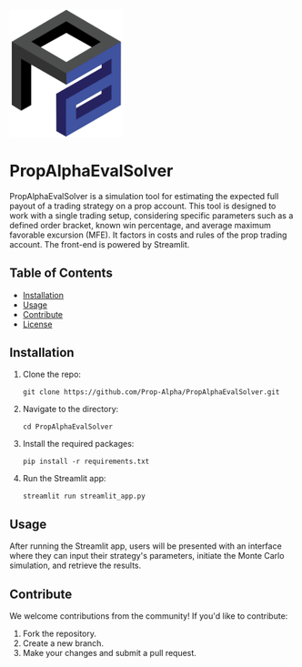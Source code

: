 
<img src="propalpha_logo.png" width="200">

# PropAlphaEvalSolver

PropAlphaEvalSolver is a simulation tool for estimating the expected full payout 
of a trading strategy on a prop account. This tool is designed to work with 
a single trading setup, considering specific parameters such as a defined order 
bracket, known win percentage, and average maximum favorable excursion (MFE). It 
factors in costs and rules of the prop trading account. The front-end is powered 
by Streamlit.

## Table of Contents

- [Installation](#installation)
- [Usage](#usage)
- [Contribute](#contribute)
- [License](#license)

## Installation

1. Clone the repo:
   ```
   git clone https://github.com/Prop-Alpha/PropAlphaEvalSolver.git
   ```

2. Navigate to the directory:
   ```
   cd PropAlphaEvalSolver
   ```

3. Install the required packages:
   ```
   pip install -r requirements.txt
   ```

4. Run the Streamlit app:
   ```
   streamlit run streamlit_app.py
   ```

## Usage

After running the Streamlit app, users will be presented with an interface
where they can input their strategy's parameters, initiate the Monte Carlo
simulation, and retrieve the results.


## Contribute

We welcome contributions from the community! If you'd like to contribute:

1. Fork the repository.
2. Create a new branch.
3. Make your changes and submit a pull request.


